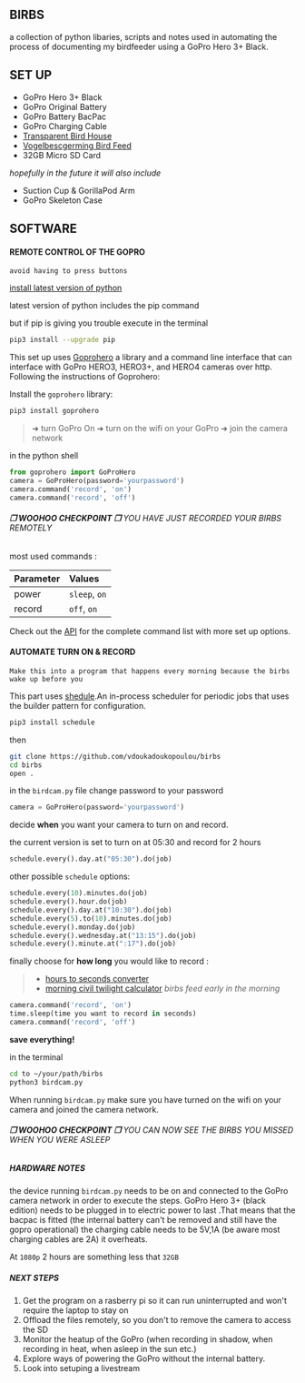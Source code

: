 ## BIRBS
a collection of python libaries, scripts and notes used in automating the process of documenting my birdfeeder using a GoPro Hero 3+ Black.

## SET UP
- GoPro Hero 3+ Black
- GoPro Original Battery
- GoPro Battery BacPac
- GoPro Charging Cable
- [Transparent Bird House](https://www.amazon.com/iFCOW-Transparent-Acrylic-Absorption-Installation/dp/B084L14RCT/ref=sr_1_29?dchild=1&keywords=acrylic+bird+feeders&qid=1587835858&sr=8-29)
- [Vogelbescgerming Bird Feed](https://www.vogelbeschermingshop.nl/4-seizoenenstrooivoer-met-meelwormen-25-kg)
- 32GB Micro SD Card

*hopefully in the future it will also include*
- Suction Cup & GorillaPod Arm
- GoPro Skeleton Case


## SOFTWARE

#### REMOTE CONTROL OF THE GOPRO 
`avoid having to press buttons`

[install latest version of python](https://www.python.org/downloads/)

latest version of python includes the pip command

but if pip is giving you trouble execute in the terminal

```bash
pip3 install --upgrade pip
```

This set up uses [Goprohero](https://github.com/joshvillbrandt/goprohero) a library and a command line interface that can interface with GoPro HERO3, HERO3+, and HERO4 cameras over http.
Following the instructions of Goprohero:

Install the `goprohero` library:

```bash
pip3 install goprohero
```

> ➜ turn GoPro On
> ➜ turn on the wifi on your GoPro
> ➜ join the camera network

in the python shell

```python
from goprohero import GoProHero
camera = GoProHero(password='yourpassword')
camera.command('record', 'on')
camera.command('record', 'off')
```

###### **❐ WOOHOO CHECKPOINT ❐** YOU HAVE JUST RECORDED YOUR BIRBS REMOTELY



most used commands :

Parameter | Values
--- |:---
power | `sleep`, `on`
record | `off`, `on`

Check out the [API](https://github.com/joshvillbrandt/goprohero/blob/master/docs/API.md) for the complete command list with more set up options.


  
#### AUTOMATE TURN ON & RECORD 
`Make this into a program that happens every morning because the birbs wake up before you`



This part uses [shedule](https://pypi.org/project/schedule/).An in-process scheduler for periodic jobs that uses the builder pattern for configuration.



```bash
pip3 install schedule
```
then

```bash
git clone https://github.com/vdoukadoukopoulou/birbs
cd birbs
open .
```

in the `birdcam.py` file 
change password to your password

```python
camera = GoProHero(password='yourpassword')
```
decide **when** you want your camera to turn on and record.

the current version is set to turn on at 05:30 and record for 2 hours
```python
schedule.every().day.at("05:30").do(job)
```

other possible `schedule` options:
```python
schedule.every(10).minutes.do(job)
schedule.every().hour.do(job)
schedule.every().day.at("10:30").do(job)
schedule.every(5).to(10).minutes.do(job)
schedule.every().monday.do(job)
schedule.every().wednesday.at("13:15").do(job)
schedule.every().minute.at(":17").do(job)
```

finally choose for **how long** you would like to record :


> - [hours to seconds converter](https://www.calculateme.com/time/hours/to-seconds/)
> - [morning civil twilight calculator](https://www.suntoday.org/sunrise-sunset/tomorrow.html)
> *birbs feed early in the morning*


```python
camera.command('record', 'on')
time.sleep(time you want to record in seconds)
camera.command('record', 'off')
```   

**save everything!**

in the terminal

```bash
cd to ~/your/path/birbs
python3 birdcam.py
```

When running `birdcam.py` make sure you have turned on the wifi on your camera and joined the camera network.



###### **❐ WOOHOO CHECKPOINT ❐** YOU CAN NOW SEE THE BIRBS YOU MISSED WHEN YOU WERE ASLEEP



##### HARDWARE NOTES
the device running `birdcam.py` needs to be on and connected to the GoPro camera network in order to execute the steps.
GoPro Hero 3+ (black edition) needs to be plugged in to electric power to last .That means that the bacpac is fitted (the internal battery can't be removed and still have the gopro operational) the charging cable needs to be 5V,1A (be aware most charging cables are 2A)
it overheats.

At `1080p` 2 hours are something less that `32GB`

##### NEXT STEPS
1. Get the program on a rasberry pi so it can run uninterrupted and won't require the laptop to stay on
2. Offload the files remotely, so you don't to remove the camera to access the SD
3. Monitor the heatup of the GoPro (when recording in shadow, when recording in heat, when asleep in the sun etc.)
4. Explore ways of powering the GoPro without the internal battery.
5. Look into setuping a livestream
